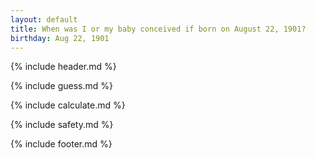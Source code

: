 ```yaml
---
layout: default
title: When was I or my baby conceived if born on August 22, 1901?
birthday: Aug 22, 1901
---
```


{% include header.md %}

{% include guess.md %}

{% include calculate.md %}

{% include safety.md %}

{% include footer.md %}




